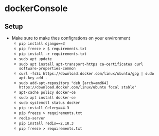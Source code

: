 # dockerConsole


## Setup
- Make sure to make thes configrations on your environment
    - `pip install django==3`
    - `pip freeze > $ requirements.txt`
    - `pip install -r requirements.txt`
    - `sudo apt update`
    - `sudo apt install apt-transport-https ca-certificates curl software-properties-common`
    - `curl -fsSL https://download.docker.com/linux/ubuntu/gpg | sudo apt-key add -`
    - `sudo add-apt-repository "deb [arch=amd64] https://download.docker.com/linux/ubuntu focal stable"`
    - `apt-cache policy docker-ce`
    - `sudo apt install docker-ce`
    - `sudo systemctl status docker`
    - `pip install Celery==4.3`
    - `pip freeze > requirements.txt`
    - `redis-server`
    - `pip install redis==2.10.3`
    - `pip freeze > requirements.txt`
